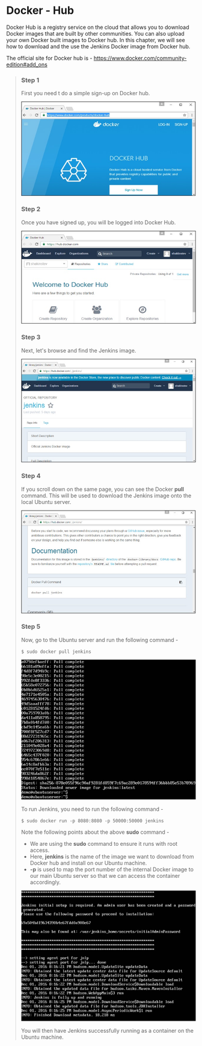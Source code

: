 # Docker - Hub
Docker Hub is a registry service on the cloud that allows you to download Docker images that are built by other communities. You can also upload your own Docker built images to Docker hub. In this chapter, we will see how to download and the use the Jenkins Docker image from Docker hub.

The official site for Docker hub is - https://www.docker.com/community-edition#add_ons

> ### Step 1
> First you need t do a simple sign-up on Docker hub.
> 
> ![Docker Hub Signup](/TutorialsPoint/res/img/docker_hub_signup.jpg)
>
> ### Step 2
> Once you have signed up, you will be logged into Docker Hub.
> 
> ![Logged Into Docker Hub](/TutorialsPoint/res/img/logged_into_docker_hub.jpg)
>
> ### Step 3
> Next, let's browse and find the Jenkins image.
> 
> ![Jenkins Image](/TutorialsPoint/res/img/jenkins_image.jpg)
>
> ### Step 4
> If you scroll down on the same page, you can see the Docker **pull** command. This will be used to download the Jenkins image onto the local Ubuntu server.
>
> ![Pull Command](/TutorialsPoint/res/img/pull_command.jpg)
> 
> ### Step 5
> Now, go to the Ubuntu server and run the following command -
> 
> ```
> $ sudo docker pull jenkins
> ```
> 
> ![Ubuntu Server](/TutorialsPoint/res/img/ubuntu_server.jpg)
>
> To run Jenkins, you need to run the following command -
>
> ```
> $ sudo docker run -p 8080:8080 -p 50000:50000 jenkins
> ```
>
> Note the following points about the above **sudo** command -
> - We are using the **sudo** command to ensure it runs with root access.
> - Here, **jenkins** is the name of the image we want to download from Docker hub and install on our Ubuntu machine.
> - **-p** is used to map the port number of the internal Docker image to our main Ubuntu server so that we can access the container accordingly.
>
> ![Sudo Command](/TutorialsPoint/res/img/sudo_command.jpg)
>
> You will then have Jenkins successfully running as a container on the Ubuntu machine.
